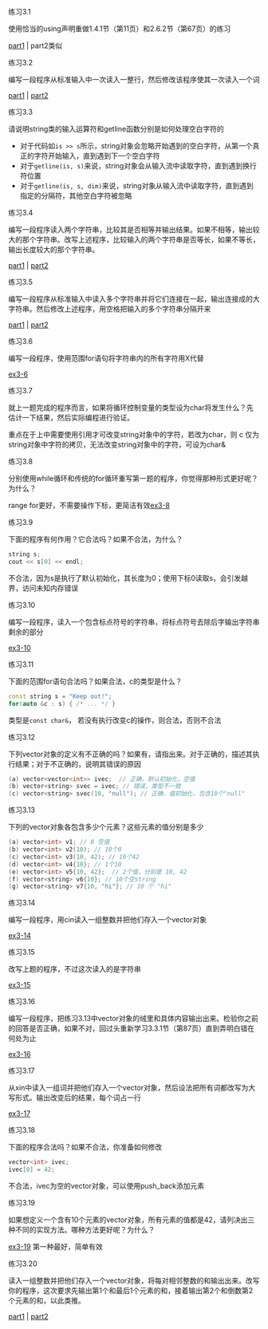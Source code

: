 练习3.1 

使用恰当的using声明重做1.4.1节（第11页）和2.6.2节（第67页）的练习

[part1]() | part2类似

练习3.2

编写一段程序从标准输入中一次读入一整行，然后修改该程序使其一次读入一个词

[part1](./ex3-2a.cc) | [part2](./ex3-2b.cc)

练习3.3

请说明string类的输入运算符和getline函数分别是如何处理空白字符的

* 对于代码如`is >> s`所示，string对象会忽略开始遇到的空白字符，从第一个真正的字符开始输入，直到遇到下一个空白字符
* 对于`getline(is, s)`来说，string对象会从输入流中读取字符，直到遇到换行符位置
* 对于`getline(is, s, dim)`来说，string对象从输入流中读取字符，直到遇到指定的分隔符，其他空白字符被忽略

练习3.4

编写一段程序读入两个字符串，比较其是否相等并输出结果。如果不相等，输出较大的那个字符串。改写上述程序，比较输入的两个字符串是否等长，如果不等长，输出长度较大的那个字符串。

[part1](./ex3-4a.cc) | [part2](./ex3-4b.cc)

练习3.5

编写一段程序从标准输入中读入多个字符串并将它们连接在一起，输出连接成的大字符串。然后修改上述程序，用空格把输入的多个字符串分隔开来

[part1](./ex3-5a.cc) | [part2](./ex3-5b.cc)

练习3.6

编写一段程序，使用范围for语句将字符串内的所有字符用X代替

[ex3-6](./ex3-6.cc)

练习3.7

就上一题完成的程序而言，如果将循环控制变量的类型设为char将发生什么？先估计一下结果，然后实际编程进行验证。

重点在于上中需要使用引用才可改变string对象中的字符，若改为char，则 c 仅为string对象中字符的拷贝，无法改变string对象中的字符，可设为char&

练习3.8

分别使用while循环和传统的for循环重写第一题的程序，你觉得那种形式更好呢？为什么？

range for更好，不需要操作下标，更简洁有效[ex3-8](./ex3-8.cc)

练习3.9

下面的程序有何作用？它合法吗？如果不合法，为什么？

```c++
string s;
cout << s[0] << endl;
```

不合法，因为s是执行了默认初始化，其长度为0；使用下标0读取s，会引发越界，访问未知内存错误

练习3.10

编写一段程序，读入一个包含标点符号的字符串，将标点符号去除后字输出字符串剩余的部分

[ex3-10](./ex3-10.cc)

练习3.11

下面的范围for语句合法吗？如果合法，c的类型是什么？

```c++
const string s = "Keep out!";
for(auto &c : s) { /* ... */ }
```

类型是`const char&`， 若没有执行改变c的操作，则合法，否则不合法

练习3.12

下列vector对象的定义有不正确的吗？如果有，请指出来。对于正确的，描述其执行结果；对于不正确的，说明其错误的原因

```c++
(a) vector<vector<int>> ivec;  // 正确，默认初始化，空值
(b) vector<string> svec = ivec; // 错误，类型不一致
(c) vector<string> svec(10, "null"); // 正确，值初始化，包含10个"null"
```

练习3.13

下列的vector对象各包含多少个元素？这些元素的值分别是多少

```c++
(a) vector<int> v1; // 0 空值
(b) vector<int> v2(10); // 10个0
(c) vector<int> v3(10, 42); // 10个42
(d) vector<int> v4{10}; // 1个10
(e) vector<int> v5{10, 42};  // 2个值，分别是 10, 42
(f) vector<string> v6{10}; // 10个空string
(g) vector<string> v7{10, "hi"}; // 10 个 "hi"
```

练习3.14

编写一段程序，用cin读入一组整数并把他们存入一个vector对象

[ex3-14](./ex3-14.cc)

练习3.15

改写上题的程序，不过这次读入的是字符串

[ex3-15](./ex3-15.cc)

练习3.16

编写一段程序，把练习3.13中vector对象的绒里和具体内容输出出来。检验你之前的回答是否正确，如果不对，回过头重新学习3.3.1节（第87页）直到弄明白错在何处为止

[ex3-16](./ex3-16.cc)

练习3.17

从xin中读入一组词并把他们存入一个vector对象，然后设法把所有词都改写为大写形式。输出改变后的结果，每个词占一行

[ex3-17](./ex3-17.cc)

练习3.18

下面的程序合法吗？如果不合法，你准备如何修改

```c++
vector<int> ivec;
ivec[0] = 42;
```

不合法，ivec为空的vector对象，可以使用push_back添加元素

练习3.19

如果想定义一个含有10个元素的vector对象，所有元素的值都是42，请列决出三种不同的实现方法。哪种方法更好呢？为什么？

[ex3-19](./ex3-19.cc)  第一种最好，简单有效

练习3.20

读入一组整数并把他们存入一个vector对象，将每对相邻整数的和输出出来。改写你的程序，这次要求先输出第1个和最后1个元素的和，接着输出第2个和倒数第2个元素的和，以此类推。

[part1](./ex3-20a.cc) | [part2](./ex3-20b.cc)



